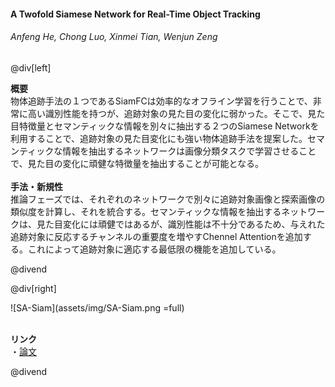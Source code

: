 #### A Twofold Siamese Network for Real-Time Object Tracking
###### Anfeng He, Chong Luo, Xinmei Tian, Wenjun Zeng

@div[left]

__概要__<br>
物体追跡手法の１つであるSiamFCは効率的なオフライン学習を行うことで、非常に高い識別性能を持つが、追跡対象の見た目の変化に弱かった。そこで、見た目特徴量とセマンティックな情報を別々に抽出する２つのSiamese Networkを利用することで、追跡対象の見た目変化にも強い物体追跡手法を提案した。セマンティックな情報を抽出するネットワークは画像分類タスクで学習させることで、見た目の変化に頑健な特徴量を抽出することが可能となる。<br>
<br>
__手法・新規性__<br>
推論フェーズでは、それぞれのネットワークで別々に追跡対象画像と探索画像の類似度を計算し、それを統合する。セマンティックな情報を抽出するネットワークは、見た目変化には頑健ではあるが、識別性能は不十分であるため、与えれた追跡対象に反応するチャンネルの重要度を増やすChennel Attentionを追加する。これによって追跡対象に適応する最低限の機能を追加している。<br>

@divend

@div[right]

![SA-Siam](assets/img/SA-Siam.png =full)<br>
<br>

__リンク__<br>
・[論文](http://openaccess.thecvf.com/content_cvpr_2018/papers/He_A_Twofold_Siamese_CVPR_2018_paper.pdf)<br>

@divend